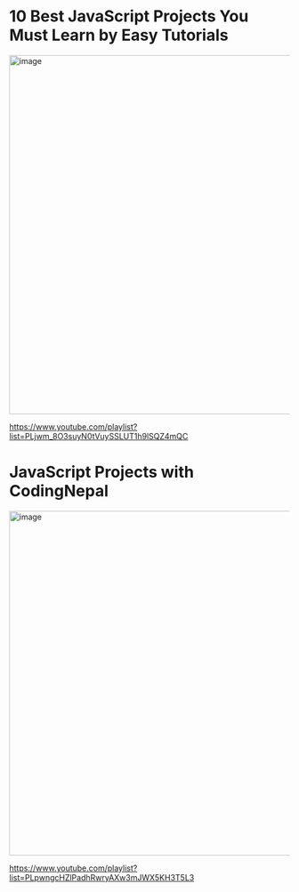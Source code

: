 # 10 Best JavaScript Projects You Must Learn by Easy Tutorials
<img width="646" alt="image" src="https://user-images.githubusercontent.com/78794419/182480723-b6cc5c3b-6cd0-4c20-b5bc-103f1ec553ac.png">

https://www.youtube.com/playlist?list=PLjwm_8O3suyN0tVuySSLUT1h9lSQZ4mQC

# JavaScript Projects with CodingNepal 
<img width="620" alt="image" src="https://user-images.githubusercontent.com/78794419/182486170-1e4026a0-8e1a-4a74-be9b-848980b60b62.png">

https://www.youtube.com/playlist?list=PLpwngcHZlPadhRwryAXw3mJWX5KH3T5L3
